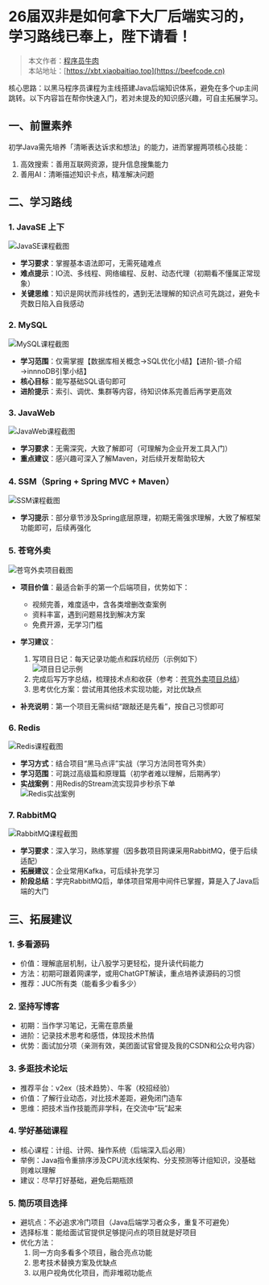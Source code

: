 # 26届双非是如何拿下大厂后端实习的，学习路线已奉上，陛下请看！

> 本文作者：[程序员牛肉](https://www.nowcoder.com/users/882189579)  
> 本站地址：[https://xbt.xiaobaitiao.top](https://beefcode.cn)


核心思路：以黑马程序员课程为主线搭建Java后端知识体系，避免在多个up主间跳转。以下内容旨在帮你快速入门，若对未提及的知识感兴趣，可自主拓展学习。


## 一、前置素养
初学Java需先培养「清晰表达诉求和想法」的能力，进而掌握两项核心技能：
1. 高效搜索：善用互联网资源，提升信息搜集能力
2. 善用AI：清晰描述知识卡点，精准解决问题


## 二、学习路线

### 1. JavaSE 上下
![JavaSE课程截图](https://github.com/user-attachments/assets/cc7d4679-5019-48bc-be68-144b6b9270ac)

- **学习要求**：掌握基本语法即可，无需死磕难点
- **难点提示**：IO流、多线程、网络编程、反射、动态代理（初期看不懂属正常现象）
- **关键思维**：知识是网状而非线性的，遇到无法理解的知识点可先跳过，避免卡壳数日陷入自我感动


### 2. MySQL
![MySQL课程截图](https://github.com/user-attachments/assets/d86ad773-0a3d-4f25-a364-d5375d948565)

- **学习范围**：仅需掌握【数据库相关概念→SQL优化小结】【进阶-锁-介绍→innnoDB引擎小结】
- **核心目标**：能写基础SQL语句即可
- **进阶提示**：索引、调优、集群等内容，待知识体系完善后再学更高效


### 3. JavaWeb
![JavaWeb课程截图](https://github.com/user-attachments/assets/384ed376-a30c-4019-8a4b-e645a459e1a1)

- **学习要求**：无需深究，大致了解即可（可理解为企业开发工具入门）
- **重点建议**：感兴趣可深入了解Maven，对后续开发帮助较大


### 4. SSM（Spring + Spring MVC + Maven）
![SSM课程截图](https://github.com/user-attachments/assets/b2bc0aaf-83a5-4665-8038-ba169c216940)

- **学习提示**：部分章节涉及Spring底层原理，初期无需强求理解，大致了解框架功能即可，后续再强化


### 5. 苍穹外卖
![苍穹外卖项目截图](https://github.com/user-attachments/assets/1f6f41e1-5cfd-4b84-9122-3671803f9768)

- **项目价值**：最适合新手的第一个后端项目，优势如下：
  - 视频完善，难度适中，含各类增删改查案例
  - 资料丰富，遇到问题易找到解决方案
  - 免费开源，无学习门槛

- **学习建议**：
  1. 写项目日记：每天记录功能点和踩坑经历（示例如下）  
     ![项目日记示例](https://github.com/user-attachments/assets/5872726f-7dd9-4154-b426-9718c0902b1f)
  2. 完成后写万字总结，梳理技术点和收获（参考：[苍穹外卖项目总结](https://liyuanxin.blog.csdn.net/article/details/134044210)）
  3. 思考优化方案：尝试用其他技术实现功能，对比优缺点

- **补充说明**：第一个项目无需纠结“跟敲还是先看”，按自己习惯即可


### 6. Redis
![Redis课程截图](https://github.com/user-attachments/assets/1e1d5f27-64de-4701-90f8-5eb2e33eed36)

- **学习方式**：结合项目“黑马点评”实战（学习方法同苍穹外卖）
- **学习范围**：可跳过高级篇和原理篇（初学者难以理解，后期再学）
- **实战案例**：用Redis的Stream流实现异步秒杀下单  
  ![Redis实战案例](https://github.com/user-attachments/assets/067421c9-9ea7-476f-97e6-b612a5ca36be)


### 7. RabbitMQ
![RabbitMQ课程截图](https://github.com/user-attachments/assets/b0986348-88a2-4371-a999-75381a3ae7f1)

- **学习要求**：深入学习，熟练掌握（因多数项目网课采用RabbitMQ，便于后续适配）
- **拓展建议**：企业常用Kafka，可后续补充学习
- **阶段总结**：学完RabbitMQ后，单体项目常用中间件已掌握，算是入了Java后端的大门


## 三、拓展建议

### 1. 多看源码
- 价值：理解底层机制，让八股学习更轻松，提升读代码能力
- 方法：初期可跟着网课学，或用ChatGPT解读，重点培养读源码的习惯
- 推荐：JUC所有类（能看多少看多少）


### 2. 坚持写博客
- 初期：当作学习笔记，无需在意质量
- 进阶：记录技术思考和感悟，体现技术热情
- 优势：面试加分项（亲测有效，美团面试官曾提及我的CSDN和公众号内容）


### 3. 多逛技术论坛
- 推荐平台：v2ex（技术趋势）、牛客（校招经验）
- 价值：了解行业动态，对比技术差距，避免闭门造车
- 思维：把技术当作技能而非学科，在交流中“玩”起来


### 4. 学好基础课程
- 核心课程：计组、计网、操作系统（后端深入后必用）
- 举例：Java指令重排序涉及CPU流水线架构、分支预测等计组知识，没基础则难以理解
- 建议：尽早打好基础，避免后期瓶颈


### 5. 简历项目选择
- 避坑点：不必追求冷门项目（Java后端学习者众多，重复不可避免）
- 选择标准：能给面试官提供足够提问点的项目就是好项目
- 优化方法：
  1. 同一方向多看多个项目，融合亮点功能
  2. 思考技术替换方案及优缺点
  3. 以用户视角优化项目，而非堆砌功能点
